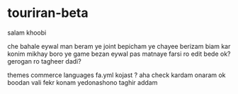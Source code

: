 # touriran-beta
salam
khoobi


che bahale eywal
man beram ye joint bepicham ye chayee berizam biam kar konim
mikhay boro ye game bezan
eywal pas matnaye farsi ro edit bede
ok?
gerogan ro tagheer dadi?

themes commerce languages fa.yml
kojast ?
aha check kardam onaram 
ok boodan vali fekr konam yedonashono taghir addam
